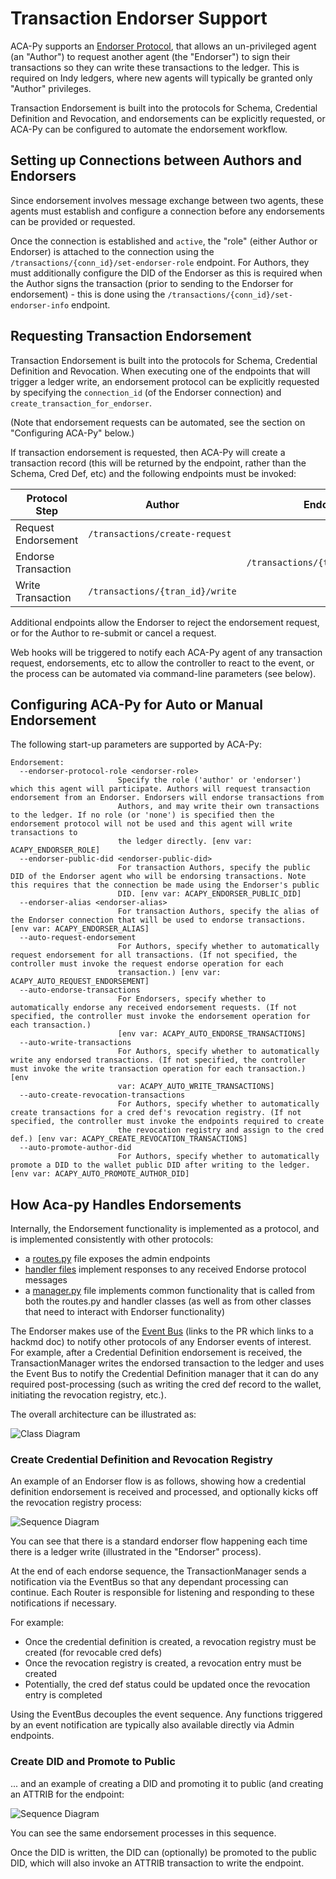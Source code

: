 # Transaction Endorser Support

ACA-Py supports an [Endorser Protocol](https://github.com/hyperledger/aries-rfcs/pull/586), that allows an un-privileged agent (an "Author") to request another agent (the "Endorser") to sign their transactions so they can write these transactions to the ledger.  This is required on Indy ledgers, where new agents will typically be granted only "Author" privileges.

Transaction Endorsement is built into the protocols for Schema, Credential Definition and Revocation, and endorsements can be explicitly requested, or ACA-Py can be configured to automate the endorsement workflow.

## Setting up Connections between Authors and Endorsers

Since endorsement involves message exchange between two agents, these agents must establish and configure a connection before any endorsements can be provided or requested.

Once the connection is established and `active`, the "role" (either Author or Endorser) is attached to the connection using the `/transactions/{conn_id}/set-endorser-role` endpoint.  For Authors, they must additionally configure the DID of the Endorser as this is required when the Author signs the transaction (prior to sending to the Endorser for endorsement) - this is done using the `/transactions/{conn_id}/set-endorser-info` endpoint.

## Requesting Transaction Endorsement

Transaction Endorsement is built into the protocols for Schema, Credential Definition and Revocation.  When executing one of the endpoints that will trigger a ledger write, an endorsement protocol can be explicitly requested by specifying the `connection_id` (of the Endorser connection) and `create_transaction_for_endorser`.

(Note that endorsement requests can be automated, see the section on "Configuring ACA-Py" below.)

If transaction endorsement is requested, then ACA-Py will create a transaction record (this will be returned by the endpoint, rather than the Schema, Cred Def, etc) and the following endpoints must be invoked:

| Protocol Step       | Author                          | Endorser                          |
| -------------       | ------                          | --------                          |
| Request Endorsement | `/transactions/create-request`  |                                   |
| Endorse Transaction |                                 | `/transactions/{tran_id}/endorse` |
| Write Transaction   | `/transactions/{tran_id}/write` |                                   |

Additional endpoints allow the Endorser to reject the endorsement request, or for the Author to re-submit or cancel a request.

Web hooks will be triggered to notify each ACA-Py agent of any transaction request, endorsements, etc to allow the controller to react to the event, or the process can be automated via command-line parameters (see below).

## Configuring ACA-Py for Auto or Manual Endorsement

The following start-up parameters are supported by ACA-Py:

```
Endorsement:
  --endorser-protocol-role <endorser-role>
                        Specify the role ('author' or 'endorser') which this agent will participate. Authors will request transaction endorsement from an Endorser. Endorsers will endorse transactions from
                        Authors, and may write their own transactions to the ledger. If no role (or 'none') is specified then the endorsement protocol will not be used and this agent will write transactions to
                        the ledger directly. [env var: ACAPY_ENDORSER_ROLE]
  --endorser-public-did <endorser-public-did>
                        For transaction Authors, specify the public DID of the Endorser agent who will be endorsing transactions. Note this requires that the connection be made using the Endorser's public
                        DID. [env var: ACAPY_ENDORSER_PUBLIC_DID]
  --endorser-alias <endorser-alias>
                        For transaction Authors, specify the alias of the Endorser connection that will be used to endorse transactions. [env var: ACAPY_ENDORSER_ALIAS]
  --auto-request-endorsement
                        For Authors, specify whether to automatically request endorsement for all transactions. (If not specified, the controller must invoke the request endorse operation for each
                        transaction.) [env var: ACAPY_AUTO_REQUEST_ENDORSEMENT]
  --auto-endorse-transactions
                        For Endorsers, specify whether to automatically endorse any received endorsement requests. (If not specified, the controller must invoke the endorsement operation for each transaction.)
                        [env var: ACAPY_AUTO_ENDORSE_TRANSACTIONS]
  --auto-write-transactions
                        For Authors, specify whether to automatically write any endorsed transactions. (If not specified, the controller must invoke the write transaction operation for each transaction.) [env
                        var: ACAPY_AUTO_WRITE_TRANSACTIONS]
  --auto-create-revocation-transactions
                        For Authors, specify whether to automatically create transactions for a cred def's revocation registry. (If not specified, the controller must invoke the endpoints required to create
                        the revocation registry and assign to the cred def.) [env var: ACAPY_CREATE_REVOCATION_TRANSACTIONS]
  --auto-promote-author-did
                        For Authors, specify whether to automatically promote a DID to the wallet public DID after writing to the ledger. [env var: ACAPY_AUTO_PROMOTE_AUTHOR_DID]
```

## How Aca-py Handles Endorsements

Internally, the Endorsement functionality is implemented as a protocol, and is implemented consistently with other protocols:

- a [routes.py](https://github.com/hyperledger/aries-cloudagent-python/blob/main/aries_cloudagent/protocols/endorse_transaction/v1_0/routes.py) file exposes the admin endpoints
- [handler files](https://github.com/hyperledger/aries-cloudagent-python/tree/main/aries_cloudagent/protocols/endorse_transaction/v1_0/handlers) implement responses to any received Endorse protocol messages
- a [manager.py](https://github.com/hyperledger/aries-cloudagent-python/blob/main/aries_cloudagent/protocols/endorse_transaction/v1_0/manager.py) file implements common functionality that is called from both the routes.py and handler classes (as well as from other classes that need to interact with Endorser functionality)

The Endorser makes use of the [Event Bus](https://github.com/hyperledger/aries-cloudagent-python/blob/main/CHANGELOG.md#july-14-2021) (links to the PR which links to a hackmd doc) to notify other protocols of any Endorser events of interest.  For example, after a Credential Definition endorsement is received, the TransactionManager writes the endorsed transaction to the ledger and uses the Event Bus to notify the Credential Definition manager that it can do any required post-processing (such as writing the cred def record to the wallet, initiating the revocation registry, etc.).

The overall architecture can be illustrated as:

![Class Diagram](./docs/assets/endorser-design.png)

### Create Credential Definition and Revocation Registry

An example of an Endorser flow is as follows, showing how a credential definition endorsement is received and processed, and optionally kicks off the revocation registry process:

![Sequence Diagram](./docs/assets/endorse-cred-def.png)

You can see that there is a standard endorser flow happening each time there is a ledger write (illustrated in the "Endorser" process).

At the end of each endorse sequence, the TransactionManager sends a notification via the EventBus so that any dependant processing can continue.  Each Router is responsible for listening and responding to these notifications if necessary.

For example:

- Once the credential definition is created, a revocation registry must be created (for revocable cred defs)
- Once the revocation registry is created, a revocation entry must be created
- Potentially, the cred def status could be updated once the revocation entry is completed

Using the EventBus decouples the event sequence.  Any functions triggered by an event notification are typically also available directly via Admin endpoints.

### Create DID and Promote to Public

... and an example of creating a DID and promoting it to public (and creating an ATTRIB for the endpoint:

![Sequence Diagram](./docs/assets/endorse-public-did.png)

You can see the same endorsement processes in this sequence.

Once the DID is written, the DID can (optionally) be promoted to the public DID, which will also invoke an ATTRIB transaction to write the endpoint.
